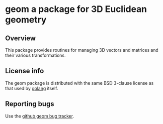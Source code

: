 # geom a package for 3D Euclidean geometry

## Overview

This package provides routines for managing 3D vectors and matrices
and their various transformations.

## License info

The geom package is distributed with the same BSD 3-clause license
as that used by [golang](https://golang.org/LICENSE) itself.

## Reporting bugs

Use the [github geom bug
tracker](https://github.com/tinkerator/geom/issues).
